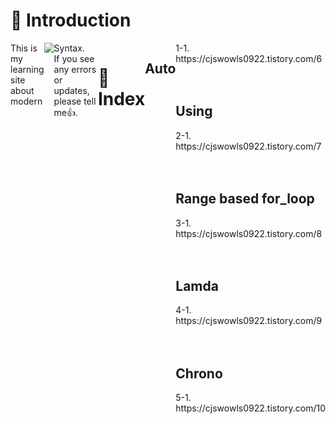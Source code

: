 <div align="left">

# 📑 Introduction <br/>
<div style="display:flex; flex-direction:row;">
This is my learning site about modern <img src="https://img.shields.io/badge/C++-3766AB?style=for-the-badge&logo=cplusplus&logoColor=white"> Syntax.<br/>
If you see any errors or updates, please tell me👍.<br/>

<br/>
<br/>

# 🌲 Index <br/>
## Auto <br/>
<div align="left">
1-1. https://cjswowls0922.tistory.com/6 <br/>

<br/>
<br/>

## Using <br/>
<div align="left">
2-1. https://cjswowls0922.tistory.com/7 <br/>

<br/>
<br/>

## Range based for_loop <br/>
<div align="left">
3-1. https://cjswowls0922.tistory.com/8 <br/>

<br/>
<br/>

## Lamda <br/>
<div align="left">
4-1. https://cjswowls0922.tistory.com/9 <br/>

<br/>
<br/>

## Chrono <br/>
<div align="left">
5-1. https://cjswowls0922.tistory.com/10 <br/>

<br/>
<br/>

<br/>
</div><br>
